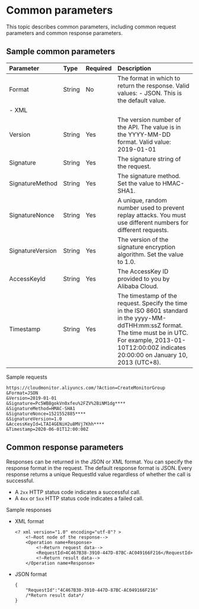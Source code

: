 # Common parameters

This topic describes common parameters, including common request parameters and common response parameters.

## Sample common parameters

|Parameter|Type|Required|Description|
|:--------|:---|:-------|:----------|
|Format|String|No|The format in which to return the response. Valid values: -   JSON. This is the default value.
-   XML |
|Version|String|Yes|The version number of the API. The value is in the YYYY-MM-DD format. Valid value: 2019-01-01 |
|Signature|String|Yes|The signature string of the request.|
|SignatureMethod|String|Yes|The signature method. Set the value to HMAC-SHA1.|
|SignatureNonce|String|Yes|A unique, random number used to prevent replay attacks. You must use different numbers for different requests.|
|SignatureVersion|String|Yes|The version of the signature encryption algorithm. Set the value to 1.0.|
|AccessKeyId|String|Yes|The AccessKey ID provided to you by Alibaba Cloud.|
|Timestamp|String|Yes|The timestamp of the request. Specify the time in the ISO 8601 standard in the yyyy-MM-ddTHH:mm:ssZ format. The time must be in UTC. For example, 2013-01-10T12:00:00Z indicates 20:00:00 on January 10, 2013 \(UTC+8\). |

Sample requests

```
https://cloudmonitor.aliyuncs.com/?Action=CreateMonitorGroup
&Format=JSON
&Version=2019-01-01
&Signature=Pc5WB8gokVn0xfeu%2FZV%2BiNM1dg****
&SignatureMethod=HMAC-SHA1
&SignatureNonce=1521552885****
&SignatureVersion=1.0
&AccessKeyId=LTAI4GENiH2u8MVj7Khh****
&Timestamp=2020-06-01T12:00:00Z
```

## Common response parameters

Responses can be returned in the JSON or XML format. You can specify the response format in the request. The default response format is JSON. Every response returns a unique RequestId value regardless of whether the call is successful.

-   A `2xx` HTTP status code indicates a successful call.
-   A `4xx` or `5xx` HTTP status code indicates a failed call.

Sample responses

-   XML format

    ```
    <? xml version="1.0" encoding="utf-8"? > 
        <!—Root node of the response-->
        <Operation name+Response>
            <!—Return request data-->
            <RequestId>4C467B38-3910-447D-87BC-AC049166F216</RequestId>
            <!—Return result data-->
        </Operation name+Response>                        
    ```

-   JSON format

    ```
    {
        "RequestId":"4C467B38-3910-447D-87BC-AC049166F216"
        /*Return result data*/
    }
    ```


